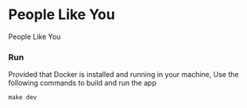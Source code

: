# People Like You
People Like You

### Run
Provided that Docker is installed and running in your machine, Use the following commands to build and run the app

`make dev`